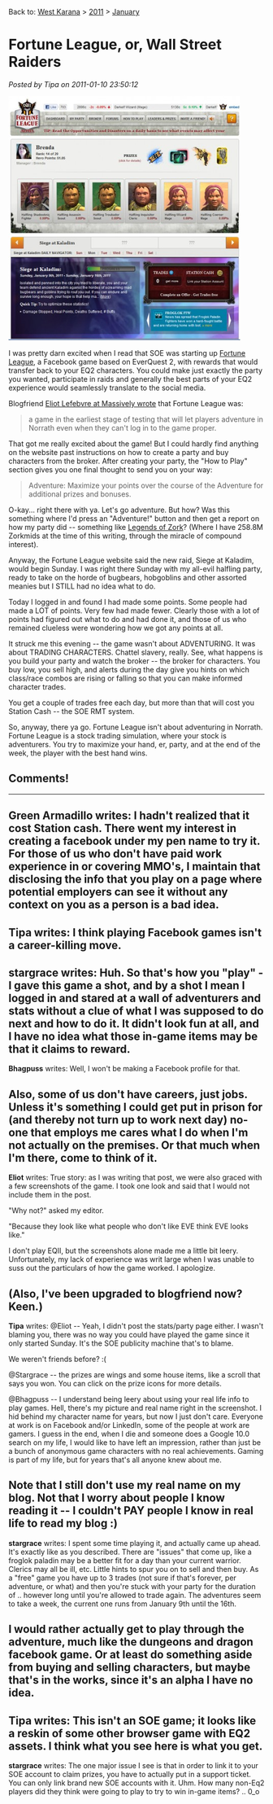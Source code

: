 Back to: [West Karana](/posts/westkarana.md) > [2011](/posts/2011/westkarana.md) > [January](./westkarana.md)
# Fortune League, or, Wall Street Raiders

*Posted by Tipa on 2011-01-10 23:50:12*

[![](../../../uploads/2011/01/Fullscreen-capture-1102011-100610-PM-456x480.jpg "Fortune League")](../../../uploads/2011/01/Fullscreen-capture-1102011-100610-PM.jpg)

I was pretty darn excited when I read that SOE was starting up [Fortune League](http://apps.facebook.com/fortuneleague/), a Facebook game based on EverQuest 2, with rewards that would transfer back to your EQ2 characters. You could make just exactly the party you wanted, participate in raids and generally the best parts of your EQ2 experience would seamlessly translate to the social media.

Blogfriend [Eliot Lefebvre at Massively wrote](http://massively.joystiq.com/2011/01/07/fortune-league-brings-everquest-ii-into-the-facebook-realm/) that Fortune League was:


> a game in the earliest stage of testing that will let players adventure in Norrath even when they can't log in to the game proper.



That got me really excited about the game! But I could hardly find anything on the website past instructions on how to create a party and buy characters from the broker. After creating your party, the "How to Play" section gives you one final thought to send you on your way:


> Adventure: Maximize your points over the course of the Adventure for additional prizes and bonuses.



O-kay... right there with ya. Let's go adventure. But how? Was this something where I'd press an "Adventure!" button and then get a report on how my party did -- something like [Legends of Zork](http://www.legendsofzork.com/)? (Where I have 258.8M Zorkmids at the time of this writing, through the miracle of compound interest).

Anyway, the Fortune League website said the new raid, Siege at Kaladim, would begin Sunday. I was right there Sunday with my all-evil halfling party, ready to take on the horde of bugbears, hobgoblins and other assorted meanies but I STILL had no idea what to do.

Today I logged in and found I had made some points. Some people had made a LOT of points. Very few had made fewer. Clearly those with a lot of points had figured out what to do and had done it, and those of us who remained clueless were wondering how we got any points at all.

It struck me this evening -- the game wasn't about ADVENTURING. It was about TRADING CHARACTERS. Chattel slavery, really. See, what happens is you build your party and watch the broker -- the broker for characters. You buy low, you sell high, and alerts during the day give you hints on which class/race combos are rising or falling so that you can make informed character trades.

You get a couple of trades free each day, but more than that will cost you Station Cash -- the SOE RMT system.

So, anyway, there ya go. Fortune League isn't about adventuring in Norrath. Fortune League is a stock trading simulation, where your stock is adventurers. You try to maximize your hand, er, party, and at the end of the week, the player with the best hand wins.

## Comments!
---
**Green Armadillo** writes: I hadn't realized that it cost Station cash. There went my interest in creating a facebook under my pen name to try it. For those of us who don't have paid work experience in or covering MMO's, I maintain that disclosing the info that you play on a page where potential employers can see it without any context on you as a person is a bad idea.
---
**Tipa** writes: I think playing Facebook games isn't a career-killing move.
---
**stargrace** writes: Huh. So that's how you "play" - I gave this game a shot, and by a shot I mean I logged in and stared at a wall of adventurers and stats without a clue of what I was supposed to do next and how to do it. It didn't look fun at all, and I have no idea what those in-game items may be that it claims to reward.
---
**Bhagpuss** writes: Well, I won't be making a Facebook profile for that. 

Also, some of us don't have careers, just jobs. Unless it's something I could get put in prison for (and thereby not turn up to work next day) no-one that employs me cares what I do when I'm not actually on the premises. Or that much when I'm there, come to think of it.
---
**Eliot** writes: True story: as I was writing that post, we were also graced with a few screenshots of the game. I took one look and said that I would not include them in the post.

"Why not?" asked my editor.

"Because they look like what people who don't like EVE think EVE looks like."

I don't play EQII, but the screenshots alone made me a little bit leery. Unfortunately, my lack of experience was writ large when I was unable to suss out the particulars of how the game worked. I apologize.

(Also, I've been upgraded to blogfriend now? Keen.)
---
**Tipa** writes: @Eliot -- Yeah, I didn't post the stats/party page either. I wasn't blaming you, there was no way you could have played the game since it only started Sunday. It's the SOE publicity machine that's to blame.

We weren't friends before? :(

@Stargrace -- the prizes are wings and some house items, like a scroll that says you won. You can click on the prize icons for more details.

@Bhagpuss -- I understand being leery about using your real life info to play games. Hell, there's my picture and real name right in the screenshot. I hid behind my character name for years, but now I just don't care. Everyone at work is on Facebook and/or LinkedIn, some of the people at work are gamers. I guess in the end, when I die and someone does a Google 10.0 search on my life, I would like to have left an impression, rather than just be a bunch of anonymous game characters with no real achievements. Gaming is part of my life, but for years that's all anyone knew about me.

Note that I still don't use my real name on my blog. Not that I worry about people I know reading it -- I couldn't PAY people I know in real life to read my blog :)
---
**stargrace** writes: I spent some time playing it, and actually came up ahead. It's exactly like as you described. There are "issues" that come up, like a froglok paladin may be a better fit for a day than your current warrior. Clerics may all be ill, etc. Little hints to spur you on to sell and then buy. As a "free" game you have up to 3 trades (not sure if that's forever, per adventure, or what) and then you're stuck with your party for the duration of .. however long until you're allowed to trade again. The adventures seem to take a week, the current one runs from January 9th until the 16th. 

I would rather actually get to play through the adventure, much like the dungeons and dragon facebook game. Or at least do something aside from buying and selling characters, but maybe that's in the works, since it's an alpha I have no idea.
---
**Tipa** writes: This isn't an SOE game; it looks like a reskin of some other browser game with EQ2 assets. I think what you see here is what you get. 
---
**stargrace** writes: The one major issue I see is that in order to link it to your SOE account to claim prizes, you have to actually put in a support ticket. You can only link brand new SOE accounts with it. Uhm. How many non-Eq2 players did they think were going to play to try to win in-game items? .. 0\_o
